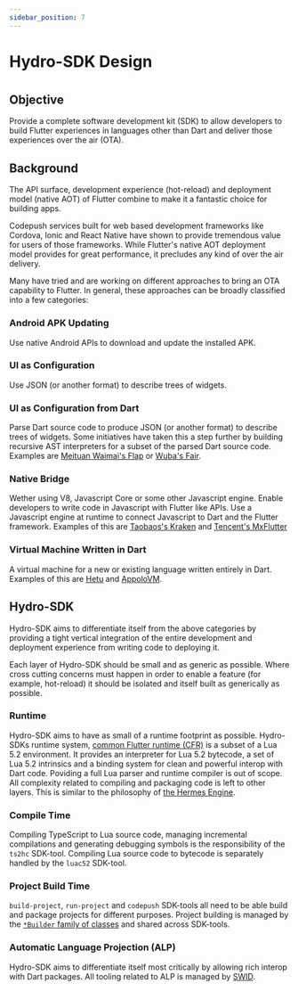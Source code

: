 ```yaml
---
sidebar_position: 7
---
```


# Hydro-SDK Design

#

## Objective
Provide a complete software development kit (SDK) to allow developers to build Flutter experiences in languages other than Dart and deliver those experiences over the air (OTA).

## Background
The API surface, development experience (hot-reload) and deployment model (native AOT) of Flutter combine to make it a fantastic choice for building apps. 

Codepush services built for web based development frameworks like Cordova, Ionic and React Native have shown to provide tremendous value for users of those frameworks. While Flutter's native AOT deployment model provides for great performance, it precludes any kind of over the air delivery.

Many have tried and are working on different approaches to bring an OTA capability to Flutter. In general, these approaches can be broadly classified into a few categories:

### Android APK Updating
Use native Android APIs to download and update the installed APK.

### UI as Configuration
Use JSON (or another format) to describe trees of widgets.

### UI as Configuration from Dart
Parse Dart source code to produce JSON (or another format) to describe trees of widgets. Some initiatives have taken this a step further by building recursive AST interpreters for a subset of the parsed Dart source code. Examples are [Meituan Waimai's Flap](https://tech.meituan.com/2020/06/23/meituan-flutter-flap.html) or [Wuba's Fair](https://github.com/wuba/fair).


### Native Bridge
Wether using V8, Javascript Core or some other Javascript engine. Enable developers to write code in Javascript with Flutter like APIs. Use a Javascript engine at runtime to connect Javascript to Dart and the Flutter framework. Examples of this are [Taobaos's Kraken](https://github.com/openkraken) and [Tencent's MxFlutter](https://github.com/tencent/mxflutter)

### Virtual Machine Written in Dart
A virtual machine for a new or existing language written entirely in Dart. Examples of this are [Hetu](https://github.com/hetu-script) and [AppoloVM](https://github.com/ApolloVM/apollovm_dart).

## Hydro-SDK
Hydro-SDK aims to differentiate itself from the above categories by providing a tight vertical integration of the entire development and deployment experience from writing code to deploying it.

Each layer of Hydro-SDK should be small and as generic as possible. Where cross cutting concerns must happen in order to enable a feature (for example, hot-reload) it should be isolated and itself built as generically as possible.

### Runtime
Hydro-SDK aims to have as small of a runtime footprint as possible. Hydro-SDKs runtime system, [common Flutter runtime (CFR)](https://hydro-sdk.io/docs/design-documents/cfr) is a subset of a Lua 5.2 environment. It provides an interpreter for Lua 5.2 bytecode, a set of Lua 5.2 intrinsics and a binding system for clean and powerful interop with Dart code. Poviding a full Lua parser and runtime compiler is out of scope. All complexity related to compiling and packaging code is left to other layers. This is similar to the philosophy of [the Hermes Engine](https://hermesengine.dev/).

### Compile Time
Compiling TypeScript to Lua source code, managing incremental compilations and generating debugging symbols is the responsibility of the `ts2hc` SDK-tool. Compiling Lua source code to bytecode is separately handled by the `luac52` SDK-tool.

### Project Build Time
`build-project`, `run-project` and `codepush` SDK-tools all need to be able build and package projects for different purposes. Project building is managed by the [`*Builder` family of classes](https://github.com/hydro-sdk/hydro-sdk/tree/master/lib/build-project) and shared across SDK-tools.

### Automatic Language Projection (ALP)
Hydro-SDK aims to differentiate itself most critically by allowing rich interop with Dart packages. All tooling related to ALP is managed by [SWID](https://hydro-sdk.io/docs/design-documents/swid).
